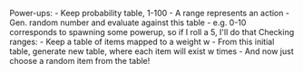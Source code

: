 Power-ups:
    - Keep probability table, 1-100
    - A range represents an action
    - Gen. random number and evaluate against this table
        - e.g. 0-10 corresponds to spawning some powerup, so if I roll a 5, I'll do that
Checking ranges:
    - Keep a table of items mapped to a weight w
    - From this initial table, generate new table, where each item will exist w times
    - And now just choose a random item from the table!
